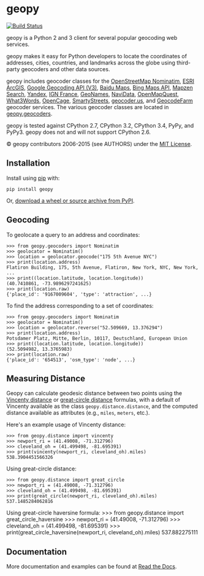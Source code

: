 # geopy

[![Build Status](https://travis-ci.org/geopy/geopy.svg?branch=master)](https://travis-ci.org/geopy/geopy)

geopy is a Python 2 and 3 client for several popular geocoding web services.

geopy makes it easy for Python developers to locate the coordinates of
addresses, cities, countries, and landmarks across the globe using third-party
geocoders and other data sources.

geopy includes geocoder classes for the [OpenStreetMap Nominatim][osm],
[ESRI ArcGIS][arcgis], [Google Geocoding API (V3)][googlev3],
[Baidu Maps][baidu], [Bing Maps API][bing], [Mapzen Search][mapzen],
[Yandex][yandex], [IGN France][ignfrance], [GeoNames][geonames],
[NaviData][navidata], [OpenMapQuest][openmapquest], [What3Words][what3words],
[OpenCage][opencage], [SmartyStreets][smartystreets], [geocoder.us][dot_us],
and [GeocodeFarm][geocodefarm] geocoder services.
The various geocoder classes are located in [geopy.geocoders][geocoders_src].

[arcgis]: http://resources.arcgis.com/en/help/arcgis-rest-api/
[baidu]: http://developer.baidu.com/map/webservice-geocoding.htm
[bing]: http://www.microsoft.com/maps/developers/web.aspx
[dot_us]: http://geocoder.us/
[geocodefarm]: https://www.geocodefarm.com/
[geonames]: http://www.geonames.org/
[googlev3]: https://developers.google.com/maps/documentation/geocoding/
[ignfrance]: http://api.ign.fr/tech-docs-js/fr/developpeur/search.html
[mapquest]: http://www.mapquestapi.com/geocoding/
[mapzen]: https://mapzen.com/projects/search/
[navidata]: http://navidata.pl
[opencage]: http://geocoder.opencagedata.com/api.html
[openmapquest]: http://developer.mapquest.com/web/products/open/geocoding-service
[osm]: https://wiki.openstreetmap.org/wiki/Nominatim
[smartystreets]: https://smartystreets.com/products/liveaddress-api
[what3words]: http://what3words.com/api/reference
[yandex]: http://api.yandex.com/maps/doc/intro/concepts/intro.xml
[geocoders_src]: https://github.com/geopy/geopy/tree/master/geopy/geocoders

geopy is tested against CPython 2.7, CPython 3.2, CPython 3.4, PyPy, and
PyPy3. geopy does not and will not support CPython 2.6.

© geopy contributors 2006-2015 (see AUTHORS) under the
[MIT License](https://github.com/geopy/geopy/blob/master/LICENSE).

## Installation

Install using [pip](http://www.pip-installer.org/en/latest/) with:

    pip install geopy

Or, [download a wheel or source archive from PyPI](https://pypi.python.org/pypi/geopy).

## Geocoding

To geolocate a query to an address and coordinates:

    >>> from geopy.geocoders import Nominatim
    >>> geolocator = Nominatim()
    >>> location = geolocator.geocode("175 5th Avenue NYC")
    >>> print(location.address)
    Flatiron Building, 175, 5th Avenue, Flatiron, New York, NYC, New York, ...
    >>> print((location.latitude, location.longitude))
    (40.7410861, -73.9896297241625)
    >>> print(location.raw)
    {'place_id': '9167009604', 'type': 'attraction', ...}


To find the address corresponding to a set of coordinates:

    >>> from geopy.geocoders import Nominatim
    >>> geolocator = Nominatim()
    >>> location = geolocator.reverse("52.509669, 13.376294")
    >>> print(location.address)
    Potsdamer Platz, Mitte, Berlin, 10117, Deutschland, European Union
    >>> print((location.latitude, location.longitude))
    (52.5094982, 13.3765983)
    >>> print(location.raw)
    {'place_id': '654513', 'osm_type': 'node', ...}


## Measuring Distance

Geopy can calculate geodesic distance between two points using the
[Vincenty distance](https://en.wikipedia.org/wiki/Vincenty\'s_formulae) or
[great-circle distance](https://en.wikipedia.org/wiki/Great-circle_distance)
formulas, with a default of Vincenty available as the class
`geopy.distance.distance`, and the computed distance available as attributes
(e.g., `miles`, `meters`, etc.).

Here's an example usage of Vincenty distance:

    >>> from geopy.distance import vincenty
    >>> newport_ri = (41.49008, -71.312796)
    >>> cleveland_oh = (41.499498, -81.695391)
    >>> print(vincenty(newport_ri, cleveland_oh).miles)
    538.3904451566326

Using great-circle distance:

    >>> from geopy.distance import great_circle
    >>> newport_ri = (41.49008, -71.312796)
    >>> cleveland_oh = (41.499498, -81.695391)
    >>> print(great_circle(newport_ri, cleveland_oh).miles)
    537.1485284062816

Using great-circle haversine formula:
    >>> from geopy.distance import great_circle_haversine
    >>> newport_ri = (41.49008, -71.312796)
    >>> cleveland_oh = (41.499498, -81.695391)
    >>> print(great_circle_haversine(newport_ri, cleveland_oh).miles)
    537.882275111

## Documentation

More documentation and examples can be found at
[Read the Docs](http://geopy.readthedocs.org/en/latest/).
